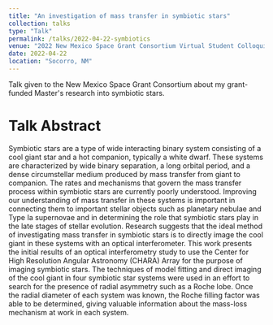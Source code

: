 ```yaml
---
title: "An investigation of mass transfer in symbiotic stars"
collection: talks
type: "Talk"
permalink: /talks/2022-04-22-symbiotics
venue: "2022 New Mexico Space Grant Consortium Virtual Student Colloquium"
date: 2022-04-22
location: "Socorro, NM"
---
```


Talk given to the New Mexico Space Grant Consortium about my grant-funded Master's research into symbiotic stars.

Talk Abstract
=====


Symbiotic stars are a type of wide interacting binary system consisting of a cool giant star and a hot companion, typically a white dwarf. These systems are characterized by wide binary separation, a long orbital period, and a dense circumstellar medium produced by mass transfer from giant to companion. The rates and mechanisms that govern the mass transfer process within symbiotic stars are currently poorly understood. Improving our understanding of mass transfer in these systems is important in connecting them to important stellar objects such as planetary nebulae and Type Ia supernovae and in determining the role that symbiotic stars play in the late stages of stellar evolution. Research suggests that the ideal method of investigating mass transfer in symbiotic stars is to directly image the cool giant in these systems with an optical interferometer. This work presents the initial results of an optical interferometry study to use the Center for High Resolution Angular Astronomy (CHARA) Array for the purpose of imaging symbiotic stars. The techniques of model fitting and direct imaging of the cool giant in four symbiotic star systems were used in an effort to search for the presence of radial asymmetry such as a Roche lobe. Once the radial diameter of each system was known, the Roche filling factor was able to be determined, giving valuable information about the mass-loss mechanism at work in each system.
